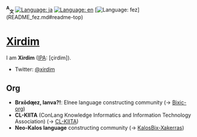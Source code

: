 <span id="readme-top"></span>
**<sup>A</sup><sub>文</sub>**
[![Language: ja](https://img.shields.io/badge/Japanese%20(日本語)-gray)](README.md#readme-top)
[![Language: en](https://img.shields.io/badge/English-blue)](README_en.md#readme-top)
[![Language: fez](https://img.shields.io/badge/Elnee%20(Ƣeznē'bix)-gray)](README_fez.md#readme-top)

# [Xirdim](https://github.com/Xirdim)

I am **Xirdim** ([IPA](//en.wikipedia.org/wiki/International_Phonetic_Alphabet): \[çirdim\]).
- Twitter: [@xirdim](//twitter.com/xirdim)

## Org
- **Brxōdƣez, lanva?!**: Elnee language constructing community (→ [Bixic-org](//github.com/Bixic-org))
- **CL-KIITA** (ConLang Knowledge Informatics and Information Technology Association) (→ [CL-KIITA](//github.com/CL-KIITA))
- **Neo-Kalos language** constructing community (→ [KalosBix-Xakerras](//github.com/KalosBix-Xakerras))
